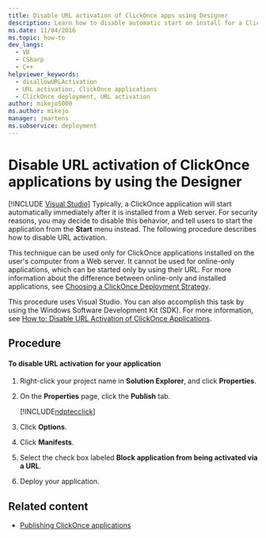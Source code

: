 ```yaml
---
title: Disable URL activation of ClickOnce apps using Designer
description: Learn how to disable automatic start on install for a ClickOnce application using Visual Studio, so that users must start the application from the Start menu.
ms.date: 11/04/2016
ms.topic: how-to
dev_langs: 
  - VB
  - CSharp
  - C++
helpviewer_keywords: 
  - disallowURLActivation
  - URL activation, ClickOnce applications
  - ClickOnce deployment, URL activation
author: mikejo5000
ms.author: mikejo
manager: jmartens
ms.subservice: deployment
---
```

# Disable URL activation of ClickOnce applications by using the Designer

 [!INCLUDE [Visual Studio](~/includes/applies-to-version/vs-windows-only.md)]
Typically, a ClickOnce application will start automatically immediately after it is installed from a Web server. For security reasons, you may decide to disable this behavior, and tell users to start the application from the **Start** menu instead. The following procedure describes how to disable URL activation.

 This technique can be used only for ClickOnce applications installed on the user's computer from a Web server. It cannot be used for online-only applications, which can be started only by using their URL. For more information about the difference between online-only and installed applications, see [Choosing a ClickOnce Deployment Strategy](../deployment/choosing-a-clickonce-deployment-strategy.md).

 This procedure uses Visual Studio. You can also accomplish this task by using the Windows Software Development Kit (SDK). For more information, see [How to: Disable URL Activation of ClickOnce Applications](../deployment/how-to-disable-url-activation-of-clickonce-applications.md).

## Procedure

#### To disable URL activation for your application

1. Right-click your project name in **Solution Explorer**, and click **Properties**.

2. On the **Properties** page, click the **Publish** tab.

   [!INCLUDE[ndptecclick](../deployment/includes/dotnet-publish-tool.md)]

3. Click **Options**.

4. Click **Manifests**.

5. Select the check box labeled **Block application from being activated via a URL**.

6. Deploy your application.

## Related content
- [Publishing ClickOnce applications](../deployment/publishing-clickonce-applications.md)